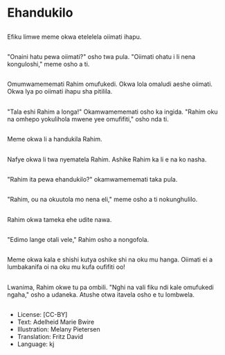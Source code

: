 # Ehandukilo

##
Efiku limwe meme okwa etelelela oiimati ihapu.

##
"Onaini hatu pewa oiimati?" osho twa pula. "Oiimati ohatu i li nena konguloshi," meme osho a ti.

##
Omumwamememati Rahim omufukedi. Okwa lola omaludi aeshe oiimati. Okwa lya po oiimati ihapu sha pitilila.

##
"Tala eshi Rahim a longa!" Okamwamememati osho ka ingida. "Rahim oku na omhepo yokulihola mwene yee omufifiti," osho nda ti.

##
Meme okwa li a handukila Rahim.

##
Nafye okwa li twa nyematela Rahim. Ashike Rahim ka li e na ko nasha.

##
"Rahim ita pewa ehandukilo?" okamwamememati taka pula.

##
"Rahim, ou na okuutola mo nena eli," meme osho a ti nokunghulilo.

##
Rahim okwa tameka ehe udite nawa.

##
"Edimo lange otali vele," Rahim osho a nongofola.

##
Meme okwa kala e shishi kutya oshike shi na oku mu hanga. Oiimati ei a lumbakanifa oi na oku mu kufa oufifiti oo!

##
Lwanima, Rahim okwe tu pa ombili. "Nghi na vali fiku ndi kale omufukedi ngaha," osho a udaneka. Atushe otwa itavela osho e tu lombwela.

##
* License: [CC-BY]
* Text: Adelheid Marie Bwire
* Illustration: Melany Pietersen
* Translation: Fritz David
* Language: kj

